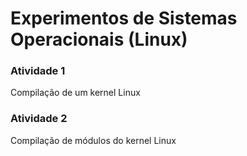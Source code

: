 # Experimentos de Sistemas Operacionais (Linux)

### Atividade 1
Compilação de um kernel Linux

### Atividade 2
Compilação de módulos do kernel Linux
